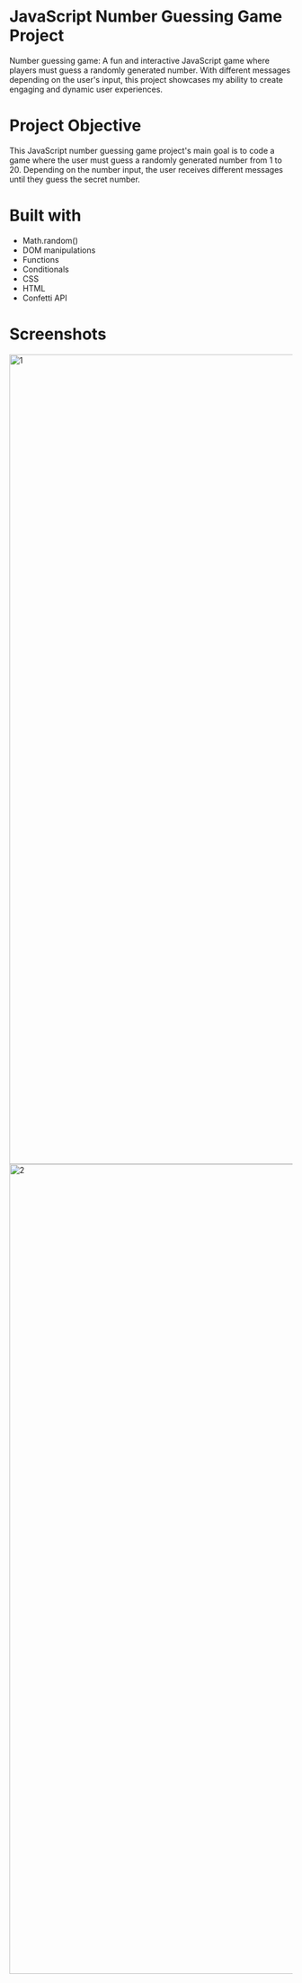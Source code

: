# JavaScript Number Guessing Game Project
Number guessing game: A fun and interactive JavaScript game where players must guess a randomly generated number. With different messages depending on the user's input, this project showcases my ability to create engaging and dynamic user experiences.

# Project Objective
This JavaScript number guessing game project's main goal is to code a game where the user must guess a randomly generated number from 1 to 20. Depending on the number input, the user receives different messages until they guess the secret number.

# Built with
* Math.random()
* DOM manipulations
* Functions
* Conditionals
* CSS
* HTML
* Confetti API

# Screenshots

<img width="1440" alt="1" src="https://github.com/Hashuudev/Guess-my-number/assets/94761963/61c3f5bd-21b5-444c-b5ae-3a0e86f4fef2">

<img width="1440" alt="2" src="https://github.com/Hashuudev/Guess-my-number/assets/94761963/cea25359-0db5-4802-b7e7-7e7e905741f4">
